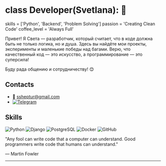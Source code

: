 # class Developer(Svetlana): 🌈
skills = ['Python', 'Backend', 'Problem Solving']
passion = 'Creating Clean Code'
coffee_level = 'Always Full'

Привет! Я Света — разработчик, который считает, что в коде должна быть не только логика, но и душа. 
Здесь вы найдёте мои проекты, эксперименты и маленькие победы над багами. 
Верю, что качественный код — это искусство, а программирование — это суперсила!

Буду рада общению и сотрудничеству! 😊

## Contacts
- 📧 [ssheptur@gmail.com](mailto:ssheptur@gmail.com)
- [![Telegram](https://img.shields.io/badge/Telegram-blue?logo=telegram)](https://t.me/SvetaSheptur)

## Skills

![Python](https://img.shields.io/badge/-Python-3776AB?logo=python&logoColor=ffffff&style=for-the-badge)
![Django](https://img.shields.io/badge/-Django-092E20?logo=django&logoColor=ffffff&style=for-the-badge)
![PostgreSQL](https://img.shields.io/badge/-PostgreSQL-4169E1?logo=postgresql&logoColor=ffffff&style=for-the-badge)
![Docker](https://img.shields.io/badge/-Docker-2496ED?logo=docker&logoColor=ffffff&style=for-the-badge)
![GitHub](https://img.shields.io/badge/-GitHub-181717?logo=github&logoColor=ffffff&style=for-the-badge)

"Any fool can write code that a computer can understand. 
Good programmers write code that humans can understand."

― Martin Fowler

---
